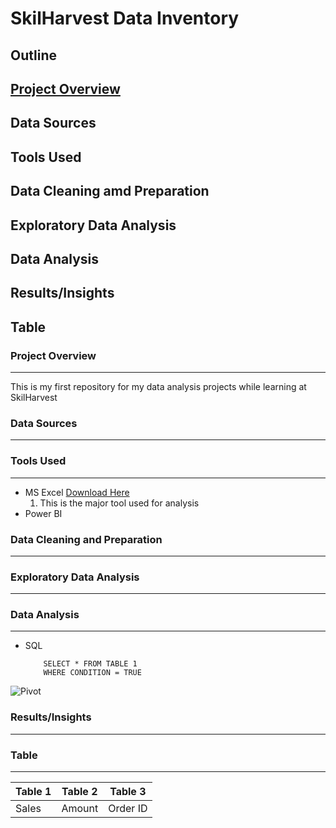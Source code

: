 # SkilHarvest Data Inventory

## Outline
## [Project Overview](project-overview)
## Data Sources
## Tools Used
## Data Cleaning amd Preparation
## Exploratory Data Analysis
## Data Analysis
## Results/Insights
## Table 

### Project Overview
---
This is my first repository for my data analysis projects while learning at SkilHarvest

### Data Sources
---

### Tools Used
---
- MS Excel [Download Here](https://www.microsoft.com)
    1. This is the major tool used for analysis
- Power BI

### Data Cleaning and Preparation
---

### Exploratory Data Analysis
---

### Data Analysis
---
- SQL
  ```
      SELECT * FROM TABLE 1
      WHERE CONDITION = TRUE
  ```
![Pivot](https://github.com/user-attachments/assets/cb7e0841-665b-4f83-9338-3b1e8a41b011)

### Results/Insights
---

### Table
---
|Table 1|Table 2|Table 3|
|-------|-------|-------|
|Sales|Amount|Order ID|
